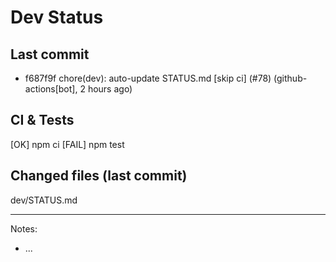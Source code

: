 # Dev Status

## Last commit
- f687f9f chore(dev): auto-update STATUS.md [skip ci] (#78) (github-actions[bot], 2 hours ago)
## CI & Tests
[OK] npm ci
[FAIL] npm test

## Changed files (last commit)
dev/STATUS.md

---
Notes:
- ...
